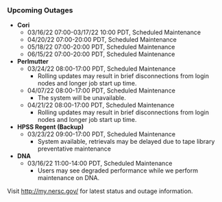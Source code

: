 ### Upcoming Outages 

- **Cori**
    - 03/16/22 07:00-03/17/22 10:00 PDT, Scheduled Maintenance
    - 04/20/22 07:00-20:00 PDT, Scheduled Maintenance
    - 05/18/22 07:00-20:00 PDT, Scheduled Maintenance
    - 06/15/22 07:00-20:00 PDT, Scheduled Maintenance
- **Perlmutter**
    - 03/24/22 08:00-17:00 PDT, Scheduled Maintenance
        - Rolling updates may result in brief disconnections from login nodes 
          and longer job start up time.
    - 04/07/22 08:00-17:00 PDT, Scheduled Maintenance
        - The system will be unavailable.
    - 04/21/22 08:00-17:00 PDT, Scheduled Maintenance
        - Rolling updates may result in brief disconnections from login nodes 
          and longer job start up time.
- **HPSS Regent (Backup)**
    - 03/23/22 09:00-17:00 PDT, Scheduled Maintenance
        - System available, retrievals may be delayed due to tape library 
          preventative maintenance
- **DNA**
    - 03/16/22 11:00-14:00 PDT, Scheduled Maintenance
        - Users may see degraded performance while we perform maintenance on 
          DNA.
         
Visit <http://my.nersc.gov/> for latest status and outage information.
